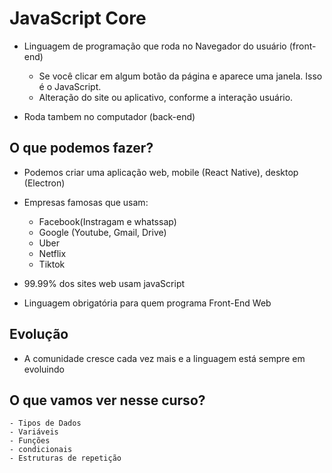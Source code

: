# JavaScript Core

* Linguagem de programação que roda no Navegador do usuário (front-end)
    * Se você clicar em algum botão da página e aparece uma janela. Isso é o JavaScript.
    * Alteração do site ou aplicativo, conforme a interação usuário.

* Roda tambem no computador (back-end)

## O que podemos fazer?

* Podemos criar uma aplicação web, mobile (React Native), desktop (Electron)
* Empresas famosas que usam:
    * Facebook(Instragam e whatssap)
    * Google (Youtube, Gmail, Drive)
    * Uber
    * Netflix
    * Tiktok

* 99.99% dos sites web usam javaScript
* Linguagem obrigatória para quem programa Front-End Web

## Evolução

* A comunidade cresce cada vez mais e a linguagem está sempre em evoluindo

## O que vamos ver nesse curso?
    
    - Tipos de Dados
    - Variáveis
    - Funções
    - condicionais
    - Estruturas de repetição
    
